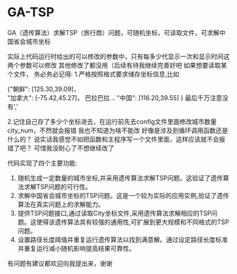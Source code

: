 # GA-TSP
GA（遗传算法）求解TSP（旅行商）问题，可随机坐标，可读取文件，可求解中国省会城市坐标

实际上代码运行时给出的可以修改的参数中，只有每多少代显示一次和显示时间这两个参数可以修改
其他修改了都没用（后续有待我继续完善好吧
如果想要读取某个文件，
务必务必记得:
1.严格按照格式要求储存坐标信息,比如

{"朝鲜": [125.30,39.09]，  
"加拿大": [-75.42,45.27]，
巴拉巴拉...
"中国": [116.20,39.55]
}
最后千万注意没有','

2.记住自己存了多少个坐标进去，在运行前先去config文件里面修改城市数量city_num，不然就会报错
我也不知道为啥不能改
好像是涉及到循环调用函数还是什么的？
说实话我感觉不如把函数和主程序写一个文件里面，这样应该就不会报错了吧？
可惜我没耐心了不想继续改了

代码实现了四个主要功能:
1. 随机生成一定数量的城市坐标,并采用遗传算法求解TSP问题。这验证了遗传算法求解TSP问题的可行性。
2. 求解中国省会城市坐标的TSP问题。这是一个较为实际的应用实例,验证了遗传算法在真实问题上的求解能力。
3. 提供TSP问题接口,通过读取City坐标文件,采用遗传算法求解相应的TSP问题。这使得该遗传算法具有较强的通用性,可扩展到更大规模和不同格式的TSP问题。
4. 设置路径长度阈值并重复运行遗传算法以找到满意解。通过设定路径长度标准并重复运行减小随机影响提高结果可靠性。

有问题有建议都欢迎向我提出来，谢谢
